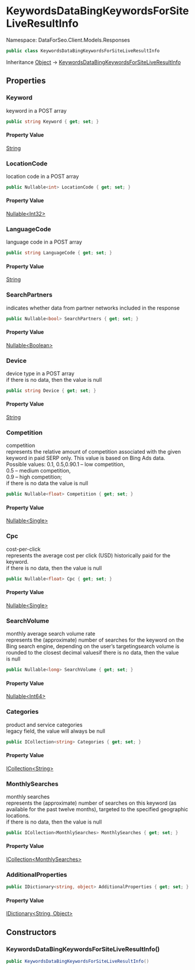 # KeywordsDataBingKeywordsForSiteLiveResultInfo

Namespace: DataForSeo.Client.Models.Responses

```csharp
public class KeywordsDataBingKeywordsForSiteLiveResultInfo
```

Inheritance [Object](https://docs.microsoft.com/en-us/dotnet/api/system.object) → [KeywordsDataBingKeywordsForSiteLiveResultInfo](./dataforseo.client.models.responses.keywordsdatabingkeywordsforsiteliveresultinfo.md)

## Properties

### **Keyword**

keyword in a POST array

```csharp
public string Keyword { get; set; }
```

#### Property Value

[String](https://docs.microsoft.com/en-us/dotnet/api/system.string)<br>

### **LocationCode**

location code in a POST array

```csharp
public Nullable<int> LocationCode { get; set; }
```

#### Property Value

[Nullable&lt;Int32&gt;](https://docs.microsoft.com/en-us/dotnet/api/system.nullable-1)<br>

### **LanguageCode**

language code in a POST array

```csharp
public string LanguageCode { get; set; }
```

#### Property Value

[String](https://docs.microsoft.com/en-us/dotnet/api/system.string)<br>

### **SearchPartners**

indicates whether data from partner networks included in the response

```csharp
public Nullable<bool> SearchPartners { get; set; }
```

#### Property Value

[Nullable&lt;Boolean&gt;](https://docs.microsoft.com/en-us/dotnet/api/system.nullable-1)<br>

### **Device**

device type in a POST array
 <br>if there is no data, then the value is null

```csharp
public string Device { get; set; }
```

#### Property Value

[String](https://docs.microsoft.com/en-us/dotnet/api/system.string)<br>

### **Competition**

competition
 <br>represents the relative amount of competition associated with the given keyword in paid SERP only. This value is based on Bing Ads data.
 <br>Possible values: 0.1, 0.5,0.90.1 – low competition,
 <br>0.5 – medium competition,
 <br>0.9 – high competition;
 <br>if there is no data the value is null

```csharp
public Nullable<float> Competition { get; set; }
```

#### Property Value

[Nullable&lt;Single&gt;](https://docs.microsoft.com/en-us/dotnet/api/system.nullable-1)<br>

### **Cpc**

cost-per-click
 <br>represents the average cost per click (USD) historically paid for the keyword.
 <br>if there is no data, then the value is null

```csharp
public Nullable<float> Cpc { get; set; }
```

#### Property Value

[Nullable&lt;Single&gt;](https://docs.microsoft.com/en-us/dotnet/api/system.nullable-1)<br>

### **SearchVolume**

monthly average search volume rate
 <br>represents the (approximate) number of searches for the keyword on the Bing search engine, depending on the user’s targetingsearch volume is rounded to the closest decimal valuesif there is no data, then the value is null

```csharp
public Nullable<long> SearchVolume { get; set; }
```

#### Property Value

[Nullable&lt;Int64&gt;](https://docs.microsoft.com/en-us/dotnet/api/system.nullable-1)<br>

### **Categories**

product and service categories
 <br>legacy field, the value will always be null

```csharp
public ICollection<string> Categories { get; set; }
```

#### Property Value

[ICollection&lt;String&gt;](https://docs.microsoft.com/en-us/dotnet/api/system.collections.generic.icollection-1)<br>

### **MonthlySearches**

monthly searches
 <br>represents the (approximate) number of searches on this keyword (as available for the past twelve months), targeted to the specified geographic locations.
 <br>if there is no data, then the value is null

```csharp
public ICollection<MonthlySearches> MonthlySearches { get; set; }
```

#### Property Value

[ICollection&lt;MonthlySearches&gt;](https://docs.microsoft.com/en-us/dotnet/api/system.collections.generic.icollection-1)<br>

### **AdditionalProperties**

```csharp
public IDictionary<string, object> AdditionalProperties { get; set; }
```

#### Property Value

[IDictionary&lt;String, Object&gt;](https://docs.microsoft.com/en-us/dotnet/api/system.collections.generic.idictionary-2)<br>

## Constructors

### **KeywordsDataBingKeywordsForSiteLiveResultInfo()**

```csharp
public KeywordsDataBingKeywordsForSiteLiveResultInfo()
```
